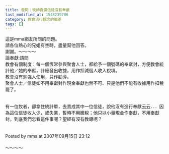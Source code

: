 ```yaml
---
title: 發問：牧師責備信徒沒有奉獻
last_modified_at: 1548239706
category: 教會流行觀念的偏差
tags: []
---
```


這是mma網友所問的問題。<br>請各位熱心的兄姐有空時，盡量幫他回答。<br>謝謝。<!--more-->～～～～<br>論奉獻:請問<br>教會有個制度：每一個恆常參與聚會人士，都給予一個號碼的奉獻封，方便教會統計他／她的奉獻，計總發出收據，用作扣減個人收入稅項。<br>教會沒有勉強人使用，只作勸導。<br>聚會人士／信徒如不用奉獻封作現金奉獻也無不可、只是他們不能有收據用作扣稅罷了。<br><br><br>有一位牧者，卻拿住統計單，去責成其中一位信徒，說他沒有進行奉獻云云．．．因為這位信徒收入少，或失業，暫時不用繳稅；他只以小量現金作奉獻，不用奉獻封。到底我們怎看這件事呢？聖經有沒有教導呢？<br><br><br>Posted by mma at 2007年09月15日 23:12 <br><br>～～～～<br><br><br>
